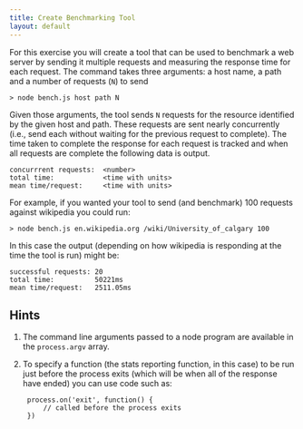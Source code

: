 ```yaml
---
title: Create Benchmarking Tool
layout: default
---
```


For this exercise you will create a tool that can be used to benchmark a web server by sending it multiple requests and measuring the response time for each request. The command takes three arguments: a host name, a path and a number of requests (`N`) to send
	
	> node bench.js host path N
	
Given those arguments, the tool sends `N` requests for the resource identified by the given host and path. These requests are sent nearly concurrently (i.e., send each without waiting for the previous request to complete). The time taken to complete the response for each request is tracked and when all requests are complete the following data is output.

	concurrrent requests:  <number>
	total time:            <time with units>
	mean time/request:     <time with units>
	
For example, if you wanted your tool to send (and benchmark) 100 requests against wikipedia you could run:

	> node bench.js en.wikipedia.org /wiki/University_of_calgary 100
	
In this case the output (depending on how wikipedia is responding at the time the tool is run) might be:

	successful requests: 20
	total time:          50221ms
	mean time/request:   2511.05ms

## Hints

1. The command line arguments passed to a node program are available in the `process.argv` array.

2. To specify a function (the stats reporting function, in this case) to be run just before the process exits (which will be when all of the response have ended) you can use code such as:

		process.on('exit', function() {
			// called before the process exits
		})
